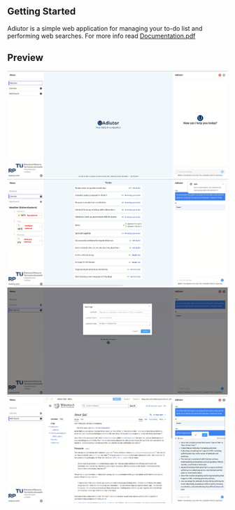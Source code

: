 ## Getting Started

Adiutor is a simple web application for managing your to-do list and performing web searches.
For more info read [Documentation.pdf](./Documentation.pdf)

## Preview

![Frame 1](./preview/frame-1.png)
![Frame 2](./preview/frame-2.png)
![Frame 3](./preview/frame-3.png)
![Frame 4](./preview/frame-4.png)
